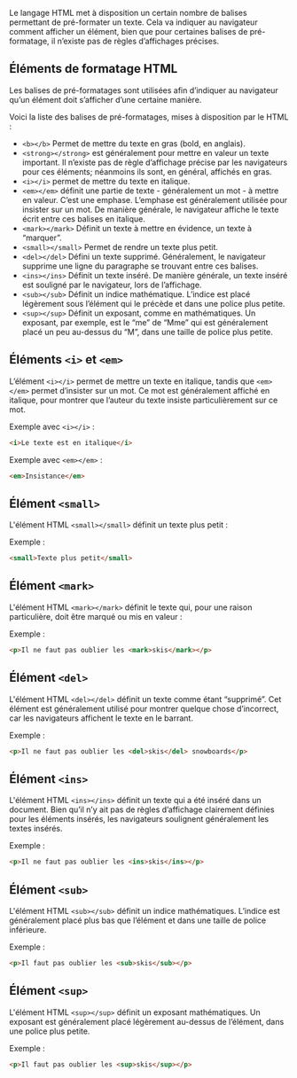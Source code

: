Le langage HTML met à disposition un certain nombre de balises permettant de pré-formater un texte. Cela va indiquer au navigateur comment afficher un élément, bien que pour certaines balises de pré-formatage, il n’existe pas de règles d’affichages précises. 

## Éléments de formatage HTML

Les balises de pré-formatages sont utilisées afin d’indiquer au navigateur qu’un élément doit s’afficher d’une certaine manière. 

Voici la liste des balises de pré-formatages, mises à disposition par le HTML :

- ```<b></b>``` Permet de mettre du texte en gras (bold, en anglais).
- ```<strong></strong>``` est généralement pour mettre en valeur un texte important. Il n’existe pas de règle d’affichage précise par les navigateurs pour ces éléments; néanmoins ils sont, en général, affichés en gras. 
- ```<i></i>``` permet de mettre du texte en italique.
- ```<em></em>``` définit une partie de texte - généralement un mot - à mettre en valeur. C’est une emphase. L’emphase est généralement utilisée pour insister sur un mot. De manière générale, le navigateur affiche le texte écrit entre ces balises en italique.
- ```<mark></mark>``` Définit un texte à mettre en évidence, un texte à “marquer”.
- ```<small></small>``` Permet de rendre un texte plus petit.
- ```<del></del>``` Défini un texte supprimé. Généralement, le navigateur supprime une ligne du paragraphe se trouvant entre ces balises.
- ```<ins></ins>``` Définit un texte inséré. De manière générale, un texte inséré est souligné par le navigateur, lors de l’affichage.
- ```<sub></sub>``` Définit un indice mathématique. L’indice est placé légèrement sous l’élément qui le précède et dans une police plus petite.
- ```<sup></sup>``` Définit un exposant, comme en mathématiques. Un exposant, par exemple, est le “me” de “Mme” qui est généralement placé un peu au-dessus du “M”, dans une taille de police plus petite.

## Éléments ```<i>``` et ```<em>```

L’élément ```<i></i>``` permet de mettre un texte en italique, tandis que ```<em></em>``` permet d’insister sur un mot. Ce mot est généralement affiché en italique, pour montrer que l’auteur du texte insiste particulièrement sur ce mot.

Exemple avec ```<i></i>``` :

```html
<i>Le texte est en italique</i>
```

Exemple avec ```<em></em>``` :

```html
<em>Insistance</em>
```

## Élément ```<small>```

L'élément HTML ```<small></small>``` définit un texte plus petit :

Exemple :

```html
<small>Texte plus petit</small>
```

## Élément ```<mark>```

L'élément HTML ```<mark></mark>``` définit le texte qui, pour une raison particulière, doit être marqué ou mis en valeur :

Exemple :

```html
<p>Il ne faut pas oublier les <mark>skis</mark></p>
```

## Élément ```<del>```

L'élément HTML ```<del></del>``` définit un texte comme étant “supprimé”. Cet élément est généralement utilisé pour montrer quelque chose d’incorrect, car les navigateurs affichent le texte en le barrant. 

Exemple :

```html
<p>Il ne faut pas oublier les <del>skis</del> snowboards</p>
```

## Élément ```<ins>```

L'élément HTML ```<ins></ins>``` définit un texte qui a été inséré dans un document. Bien qu’il n’y ait pas de règles d’affichage clairement définies pour les éléments insérés, les navigateurs soulignent généralement les textes insérés. 

Exemple :

```html
<p>Il ne faut pas oublier les <ins>skis</ins></p>
```

## Élément ```<sub>```

L'élément HTML ```<sub></sub>``` définit un indice mathématiques. L’indice est généralement placé plus bas que l’élément et dans une taille de police inférieure.

Exemple :

```html
<p>Il faut pas oublier les <sub>skis</sub></p>
```

## Élément ```<sup>```

L'élément HTML ```<sup></sup>``` définit un exposant mathématiques. Un exposant est généralement placé légèrement au-dessus de l’élément, dans une police plus petite. 

Exemple :

```html
<p>Il faut pas oublier les <sup>skis</sup></p>
```